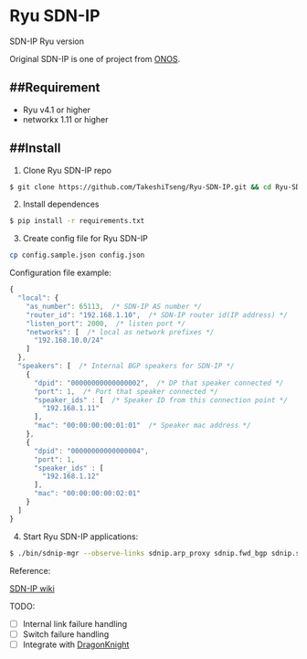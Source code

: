 Ryu SDN-IP
====

SDN-IP Ryu version

Original SDN-IP is one of project from [ONOS](http://onosproject.org/).

##Requirement
----

- Ryu v4.1 or higher
- networkx 1.11 or higher

##Install
----

1. Clone Ryu SDN-IP repo

```bash
$ git clone https://github.com/TakeshiTseng/Ryu-SDN-IP.git && cd Ryu-SDN-IP
```

2. Install dependences

```bash
$ pip install -r requirements.txt
```

3. Create config file for Ryu SDN-IP

```bash
cp config.sample.json config.json
```

Configuration file example:

```js
{
  "local": {
    "as_number": 65113,  /* SDN-IP AS number */
    "router_id": "192.168.1.10",  /* SDN-IP router id(IP address) */
    "listen_port": 2000,  /* listen port */
    "networks": [  /* local as network prefixes */
      "192.168.10.0/24"
    ]
  },
  "speakers": [  /* Internal BGP speakers for SDN-IP */
    {
      "dpid": "00000000000000002",  /* DP that speaker connected */
      "port": 1,  /* Port that speaker connected */
      "speaker_ids" : [  /* Speaker ID from this connection point */
        "192.168.1.11"
      ],
      "mac": "00:00:00:00:01:01"  /* Speaker mac address */
    },
    {
      "dpid": "00000000000000004",
      "port": 1,
      "speaker_ids" : [
        "192.168.1.12"
      ],
      "mac": "00:00:00:00:02:01"
    }
  ]
}
```

4. Start Ryu SDN-IP applications:

```bash
$ ./bin/sdnip-mgr --observe-links sdnip.arp_proxy sdnip.fwd_bgp sdnip.sdn_ip
```

Reference:

[SDN-IP wiki](https://wiki.onosproject.org/display/ONOS/SDN-IP)

TODO:

- [ ] Internal link failure handling
- [ ] Switch failure handling
- [ ] Integrate with [DragonKnight](https://github.com/Ryu-Dragon-Knight/Dragon-Knight)
